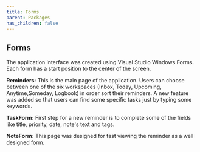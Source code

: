 ```yaml
---
title: Forms
parent: Packages
has_children: false
---
```


## Forms
The application interface was created using Visual Studio Windows Forms. Each form has a start position to the center of the screen.

**Reminders:** This is the main page of the application. Users can choose between one of the six workspaces (Inbox, Today, Upcoming, Anytime,Someday, Logbook) in order sort their reminders. A new feature was added so that users can find some specific tasks just by typing some keywords.

**TaskForm:** First step for a new reminder is to complete some of the fields like title, priority, date, note's text and tags.

**NoteForm:** This page was designed for fast viewing the reminder as a well designed form.